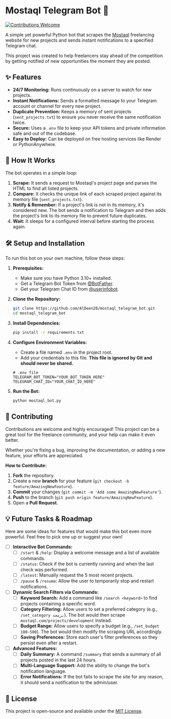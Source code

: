 # Mostaql Telegram Bot 🤖

[![Contributions Welcome](https://img.shields.io/badge/contributions-welcome-brightgreen.svg?style=flat-square)](http://makeapullrequest.com)

A simple yet powerful Python bot that scrapes the [Mostaql](https://mostaql.com/) freelancing website for new projects and sends instant notifications to a specified Telegram chat.

This project was created to help freelancers stay ahead of the competition by getting notified of new opportunities the moment they are posted.

## ✨ Features

-   **24/7 Monitoring:** Runs continuously on a server to watch for new projects.
-   **Instant Notifications:** Sends a formatted message to your Telegram account or channel for every new project.
-   **Duplicate Prevention:** Keeps a memory of sent projects (`sent_projects.txt`) to ensure you never receive the same notification twice.
-   **Secure:** Uses a `.env` file to keep your API tokens and private information safe and out of the codebase.
-   **Easy to Deploy:** Can be deployed on free hosting services like Render or PythonAnywhere.

## 🚀 How It Works

The bot operates in a simple loop:
1.  **Scrape:** It sends a request to Mostaql's project page and parses the HTML to find all listed projects.
2.  **Compare:** It checks the unique link of each scraped project against its memory file (`sent_projects.txt`).
3.  **Notify & Remember:** If a project's link is not in its memory, it's considered new. The bot sends a notification to Telegram and then adds the project's link to its memory file to prevent future duplicates.
4.  **Wait:** It sleeps for a configured interval before starting the process again.

## 🛠️ Setup and Installation

To run this bot on your own machine, follow these steps:

1.  **Prerequisites:**
    -   Make sure you have Python 3.10+ installed.
    -   Get a Telegram Bot Token from [@BotFather](https://t.me/BotFather).
    -   Get your Telegram Chat ID from [@userinfobot](https://t.me/userinfobot).

2.  **Clone the Repository:**
    ```bash
    git clone https://github.com/AlDeen20/mostaql_telegram_bot.git
    cd mostaql_telegram_bot
    ```

3.  **Install Dependencies:**
    ```bash
    pip install -r requirements.txt
    ```

4.  **Configure Environment Variables:**
    -   Create a file named `.env` in the project root.
    -   Add your credentials to this file. **This file is ignored by Git and should never be shared.**

    ```
    # .env file
    TELEGRAM_BOT_TOKEN="YOUR_BOT_TOKEN_HERE"
    TELEGRAM_CHAT_ID="YOUR_CHAT_ID_HERE"
    ```

5.  **Run the Bot:**
    ```bash
    python mostaql_bot.py
    ```

## 🤝 Contributing

Contributions are welcome and highly encouraged! This project can be a great tool for the freelance community, and your help can make it even better.

Whether you're fixing a bug, improving the documentation, or adding a new feature, your efforts are appreciated.

**How to Contribute:**
1.  **Fork** the repository.
2.  Create a new **branch** for your feature (`git checkout -b feature/AmazingNewFeature`).
3.  **Commit** your changes (`git commit -m 'Add some AmazingNewFeature'`).
4.  **Push** to the branch (`git push origin feature/AmazingNewFeature`).
5.  Open a **Pull Request**.

## 💡 Future Tasks & Roadmap

Here are some ideas for features that would make this bot even more powerful. Feel free to pick one up or suggest your own!

-   [ ] **Interactive Bot Commands:**
    -   [ ] `/start` & `/help`: Display a welcome message and a list of available commands.
    -   [ ] `/status`: Check if the bot is currently running and when the last check was performed.
    -   [ ] `/latest`: Manually request the 5 most recent projects.
    -   [ ] `/pause` & `/resume`: Allow the user to temporarily stop and restart notifications.

-   [ ] **Dynamic Search Filters via Commands:**
    -   [ ] **Keyword Search:** Add a command like `/search <keyword>` to find projects containing a specific word.
    -   [ ] **Category Filtering:** Allow users to set a preferred category (e.g., `/set_category برمجة`). The bot would then scrape `mostaql.com/projects/development` instead.
    -   [ ] **Budget Range:** Allow users to specify a budget (e.g., `/set_budget 100-500`). The bot would then modify the scraping URL accordingly.
    -   [ ] **Saving Preferences:** Store each user's filter preferences so they persist even after a restart.

-   [ ] **Advanced Features:**
    -   [ ] **Daily Summary:** A command `/summary` that sends a summary of all projects posted in the last 24 hours.
    -   [ ] **Multi-Language Support:** Add the ability to change the bot's notification language.
    -   [ ] **Error Notifications:** If the bot fails to scrape the site for any reason, it should send a notification to the admin/user.

## 📄 License

This project is open-source and available under the [MIT License](LICENSE).